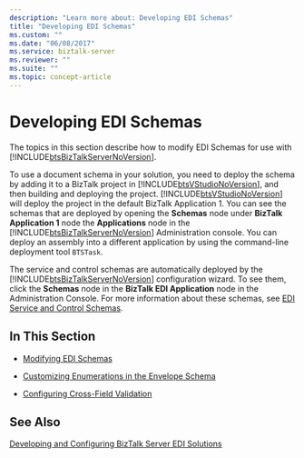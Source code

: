 ```yaml
---
description: "Learn more about: Developing EDI Schemas"
title: "Developing EDI Schemas"
ms.custom: ""
ms.date: "06/08/2017"
ms.service: biztalk-server
ms.reviewer: ""
ms.suite: ""
ms.topic: concept-article
---
```

# Developing EDI Schemas
The topics in this section describe how to modify EDI Schemas for use with [!INCLUDE[btsBizTalkServerNoVersion](../includes/btsbiztalkservernoversion-md.md)].  
  
 To use a document schema in your solution, you need to deploy the schema by adding it to a BizTalk project in [!INCLUDE[btsVStudioNoVersion](../includes/btsvstudionoversion-md.md)], and then building and deploying the project. [!INCLUDE[btsVStudioNoVersion](../includes/btsvstudionoversion-md.md)] will deploy the project in the default BizTalk Application 1. You can see the schemas that are deployed by opening the **Schemas** node under **BizTalk Application 1** node the **Applications** node in the [!INCLUDE[btsBizTalkServerNoVersion](../includes/btsbiztalkservernoversion-md.md)] Administration console. You can deploy an assembly into a different application by using the command-line deployment tool `BTSTask`.  
  
 The service and control schemas are automatically deployed by the [!INCLUDE[btsBizTalkServerNoVersion](../includes/btsbiztalkservernoversion-md.md)] configuration wizard. To see them, click the **Schemas** node in the **BizTalk EDI Application** node in the Administration Console. For more information about these schemas, see [EDI Service and Control Schemas](../core/edi-service-and-control-schemas.md).  
  
## In This Section  
  
-   [Modifying EDI Schemas](../core/modifying-edi-schemas.md)  
  
-   [Customizing Enumerations in the Envelope Schema](../core/customizing-enumerations-in-the-envelope-schema.md)  
  
-   [Configuring Cross-Field Validation](../core/configuring-cross-field-validation.md)  
  
## See Also  
 [Developing and Configuring BizTalk Server EDI Solutions](../core/developing-and-configuring-biztalk-server-edi-solutions.md)
